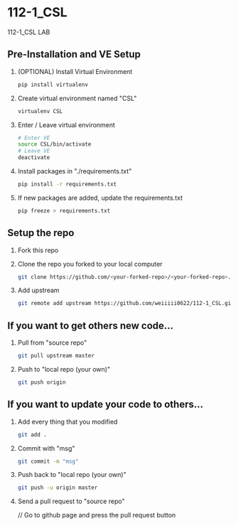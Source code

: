 # 112-1_CSL

112-1_CSL LAB

## Pre-Installation and VE Setup

1. (OPTIONAL) Install Virtual Environment

    ```bash
    pip install virtualenv 
    ```

2. Create virtual environment named "CSL"

    ```bash
    virtualenv CSL
    ```

3. Enter / Leave virtual environment

    ```bash
    # Enter VE
    source CSL/bin/activate
    # Leave VE
    deactivate
    ```

4. Install packages in "./requirements.txt"

    ```bash
    pip install -r requirements.txt
    ```

5. If new packages are added, update the requirements.txt

    ```bash
    pip freeze > requirements.txt
    ```

## Setup the repo

1. Fork this repo

2. Clone the repo you forked to your local computer

    ```bash
    git clone https://github.com/<your-forked-repo>/<your-forked-repo>.git
    ```

3. Add upstream

    ```bash
    git remote add upstream https://github.com/weiiiii0622/112-1_CSL.git
    ```

## If you want to get others new code…

1. Pull from "source repo"

    ```bash
    git pull upstream master
    ```

2. Push to "local repo (your own)"

    ```bash
    git push origin
    ```

## If you want to update your code to others…

1. Add every thing that you modified

    ```bash
    git add .
    ```

2. Commit with "msg"

    ```bash
    git commit -m "msg"
    ```

3. Push back to "local repo (your own)"

    ```bash
    git push -u origin master
    ```

4. Send a pull request to "source repo"

    // Go to github page and press the pull request button

